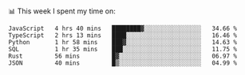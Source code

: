 📊 This week I spent my time on:
<!--START_SECTION:waka-->

```text
JavaScript   4 hrs 40 mins   ████████▓░░░░░░░░░░░░░░░░   34.66 %
TypeScript   2 hrs 13 mins   ████░░░░░░░░░░░░░░░░░░░░░   16.46 %
Python       1 hr 58 mins    ███▓░░░░░░░░░░░░░░░░░░░░░   14.63 %
SQL          1 hr 35 mins    ███░░░░░░░░░░░░░░░░░░░░░░   11.75 %
Rust         56 mins         █▓░░░░░░░░░░░░░░░░░░░░░░░   06.97 %
JSON         40 mins         █▒░░░░░░░░░░░░░░░░░░░░░░░   04.99 %
```

<!--END_SECTION:waka-->

